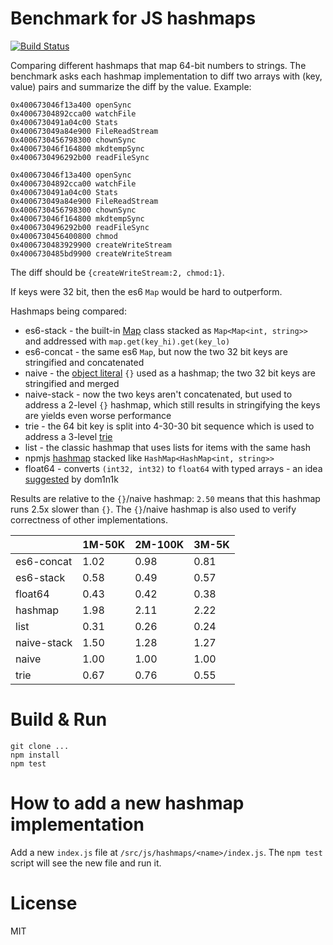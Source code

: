 # Benchmark for JS hashmaps

[![Build Status](https://travis-ci.org/cd48b153/hashmap-contest.svg?branch=master)](https://travis-ci.org/cd48b153/hashmap-contest)

Comparing different hashmaps that map 64-bit numbers to strings. The benchmark asks each hashmap implementation to diff two arrays with (key, value) pairs and summarize the diff by the value. Example:

```
0x400673046f13a400 openSync
0x40067304892cca00 watchFile
0x4006730491a04c00 Stats
0x400673049a84e900 FileReadStream
0x4006730456798300 chownSync
0x400673046f164800 mkdtempSync
0x4006730496292b00 readFileSync

0x400673046f13a400 openSync
0x40067304892cca00 watchFile
0x4006730491a04c00 Stats
0x400673049a84e900 FileReadStream
0x4006730456798300 chownSync
0x400673046f164800 mkdtempSync
0x4006730496292b00 readFileSync
0x4006730456400800 chmod
0x4006730483929900 createWriteStream
0x4006730485bd9900 createWriteStream
```

The diff should be `{createWriteStream:2, chmod:1}`.

If keys were 32 bit, then the es6 `Map` would be hard to outperform.

Hashmaps being compared:

- es6-stack - the built-in [Map](https://developer.mozilla.org/en-US/docs/Web/JavaScript/Reference/Global_Objects/Map) class stacked as `Map<Map<int, string>>` and addressed with `map.get(key_hi).get(key_lo)`
- es6-concat - the same es6 `Map`, but now the two 32 bit keys are stringified and concatenated
- naive - the [object literal](https://developer.mozilla.org/en-US/docs/Learn/JavaScript/Objects/Basics) `{}` used as a hashmap; the two 32 bit keys are stringified and merged
- naive-stack - now the two keys aren't concatenated, but used to address a 2-level `{}` hashmap, which still results in stringifying the keys are yields even worse performance
- trie - the 64 bit key is split into 4-30-30 bit sequence which is used to address a 3-level [trie](https://en.wikipedia.org/wiki/Trie)
- list - the classic hashmap that uses lists for items with the same hash
- npmjs [hashmap](https://www.npmjs.com/package/hashmap) stacked like `HashMap<HashMap<int, string>>`
- float64 - converts `(int32, int32)` to `float64` with typed arrays - an idea [suggested](https://habr.com/post/360533/#comment_15991339) by dom1n1k

Results are relative to the `{}`/naive hashmap: `2.50` means that this hashmap runs 2.5x slower than `{}`. The `{}`/naive hashmap is also used to verify correctness of other implementations.

|              |       1M-50K |      2M-100K |        3M-5K |
| ------------ | ------------ | ------------ | ------------ |
|   es6-concat |         1.02 |         0.98 |         0.81 |
|    es6-stack |         0.58 |         0.49 |         0.57 |
|      float64 |         0.43 |         0.42 |         0.38 |
|      hashmap |         1.98 |         2.11 |         2.22 |
|         list |         0.31 |         0.26 |         0.24 |
|  naive-stack |         1.50 |         1.28 |         1.27 |
|        naive |         1.00 |         1.00 |         1.00 |
|         trie |         0.67 |         0.76 |         0.55 |

# Build & Run

```
git clone ...
npm install
npm test
```

# How to add a new hashmap implementation

Add a new `index.js` file at `/src/js/hashmaps/<name>/index.js`. The `npm test` script will see the new file and run it.

# License

MIT
